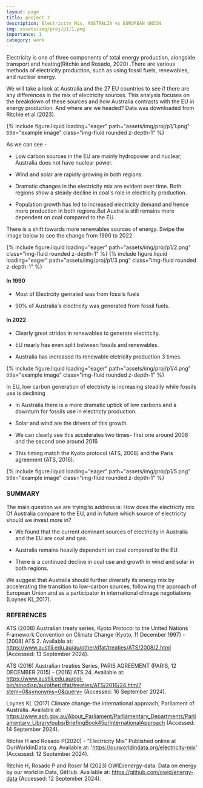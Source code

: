 ```yaml
---
layout: page
title: project 7
description: Electricity Mix, AUSTRALIA vs EUROPEAN UNION
img: assets/img/proj/p1/1.png
importance: 1
category: work 
---
```


Electricity is one of three components of total energy production, alongside transport and heating(Ritchie and Rosado, 2020) .There are various methods of electricity production, such as using fossil fuels, renewables, and nuclear energy.

We will take a look at Australia and the 27 EU countries to see if there are any differences in the mix of electricity sources. This analysis focuses on the breakdown of these sources and how Australia contrasts with the EU in energy production. And where are we headed? Data was downloaded from Ritchie et al.(2023).

<div class="row">
    <div class="col-sm mt-3 mt-md-0">
        {% include figure.liquid loading="eager" path="assets/img/proj/p1/1.png" title="example image" class="img-fluid rounded z-depth-1" %}
    </div>
</div>

As we can see -
- Low carbon sources in the EU are mainly hydropower and nuclear; Australia does not have nuclear power.

- Wind and solar are rapidly growing in both regions.

- Dramatic changes in the electricity mix are evident over time. Both regions show a steady decline in coal's role in electricity production.

- Population growth has led to increased electricity demand and hence more production in both regions.But Australia still remains more dependent on coal compared to the EU.

There is a shift towards more renewables sources of energy. Swipe the image below to see the change from 1990 to 2022.

<swiper-container keyboard="true" navigation="true" pagination="true" pagination-clickable="true" pagination-dynamic-bullets="true" rewind="true">
  <swiper-slide>{% include figure.liquid loading="eager" path="assets/img/proj/p1/2.png" class="img-fluid rounded z-depth-1" %}</swiper-slide>
  <swiper-slide>{% include figure.liquid loading="eager" path="assets/img/proj/p1/3.png" class="img-fluid rounded z-depth-1" %}</swiper-slide>
</swiper-container>

 #### In 1990

- Most of Electrcity genrated was from fossils fuels

- 90% of Australia's electricity was generated from fossil fuels.

#### In 2022

- Clearly great strides in renewables to generate electricity.

- EU nearly has even split between fossils and renewables.

- Australia has increased its renewable elctricity production 3 times.

<div class="row">
    <div class="col-sm mt-3 mt-md-0">
        {% include figure.liquid loading="eager" path="assets/img/proj/p1/4.png" title="example image" class="img-fluid rounded z-depth-1" %}
    </div>
</div>

In EU, low carbon  generation of electricty is increasing steadily while fossils use is declining

- In Australia there is a more dramatic uptick of low carbons and a downturn for fossils use in electricty production.

- Solar and wind are the drivers of this growth.
 
- We can clearly see this accelerates two times- first one around 2008 and the second one around 2016

- This timing match the Kyoto protocol (ATS, 2008)  and the Paris agreement (ATS, 2016).

<div class="row">
    <div class="col-sm mt-3 mt-md-0">
        {% include figure.liquid loading="eager" path="assets/img/proj/p1/5.png" title="example image" class="img-fluid rounded z-depth-1" %}
    </div>
</div>

### SUMMARY

The main question we are trying to address is: How does the electricity mix Of Australia compare to the EU, and in future which source of electricity should we invest more in?

- We found that  the current dominant sources of electricity in Australia and the EU are coal and gas.

- Australia remains heavily dependent on coal compared to the EU.

- There is a continued decline in coal use and growth in wind and solar in both regions. 

We suggest that Australia should further diversify its energy mix by accelerating the transition to low-carbon sources, following the approach of European Union and as a participator in international climage negotiations (Loynes KL,2017). 

### REFERENCES


ATS (2008) Australian treaty series, Kyoto Protocol to the United Nations Framework Convention on Climate Change (Kyoto, 11 December 1997) - [2008] ATS 2. Available at: https://www.austlii.edu.au/au/other/dfat/treaties/ATS/2008/2.html (Accessed: 13 September 2024).

ATS (2016) Australian treaties Series, PARIS AGREEMENT (PARIS, 12 DECEMBER 2015) - [2016] ATS 24. Available at: https://www.austlii.edu.au/cgi-bin/sinodisp/au/other/dfat/treaties/ATS/2016/24.html?stem=0&synonyms=0&query= (Accessed: 16 September 2024).

 Loynes KL (2017) Climate change-the international approach, Parliament of Australia. Available at: https://www.aph.gov.au/About_Parliament/Parliamentary_Departments/Parliamentary_Library/pubs/BriefingBook45p/InternationalApproach (Accessed: 14 September 2024).

Ritchie H and Rosado P(2020) - “Electricity Mix” Published online at OurWorldinData.org. Available at: 'https://ourworldindata.org/electricity-mix' (Accessed: 12 September 2024). 

Ritchie H, Rosado P and Roser M (2023) OWID/energy-data: Data on energy by our world in Data, GitHub. Available at: https://github.com/owid/energy-data (Accessed: 12 September 2024).

